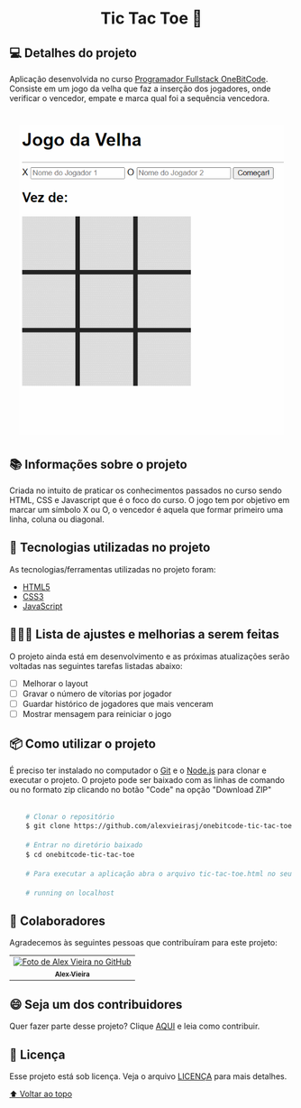 <h1 id="title" align="center">
  Tic Tac Toe 🎯
</h1>

## 💻 Detalhes do projeto

Aplicação desenvolvida no curso [Programador Fullstack OneBitCode](https://pro.onebitcode.com/). Consiste em um jogo da velha que faz a inserção dos jogadores, onde verificar o vencedor, empate e marca qual foi a sequência vencedora.

<h1 align="center">
    <img alt="Capa Projeto" title="CapaProjeto" src="./demonstracao-aplicacao.gif" height="550"/>
</h1>

## 📚 Informações sobre o projeto

Criada no intuito de praticar os conhecimentos passados no curso sendo HTML, CSS e Javascript que é o foco do curso. O jogo tem por objetivo em marcar um símbolo X ou O, o vencedor é aquela que formar primeiro uma linha, coluna ou diagonal. 

## :rocket: Tecnologias utilizadas no projeto

As tecnologias/ferramentas utilizadas no projeto foram:

- [HTML5](https://developer.mozilla.org/en-US/docs/Web/Guide/HTML/HTML5)
- [CSS3](https://developer.mozilla.org/en-US/docs/Web/CSS)
- [JavaScript](https://developer.mozilla.org/en-US/docs/Web/JavaScript)

## 👨🏻‍💻 Lista de ajustes e melhorias a serem feitas

O projeto ainda está em desenvolvimento e as próximas atualizações serão voltadas nas seguintes tarefas listadas abaixo:

- [ ] Melhorar o layout
- [ ] Gravar o número de vítorias por jogador
- [ ] Guardar histórico de jogadores que mais venceram
- [ ] Mostrar mensagem para reiniciar o jogo

## :package: Como utilizar o projeto

É preciso ter instalado no computador o [Git](https://git-scm.com) e o [Node.js](https://nodejs.org/) para clonar e executar o projeto. O projeto pode ser baixado com as linhas de comando ou no formato zip clicando no botão "Code" na opção "Download ZIP"

```bash

    # Clonar o repositório
    $ git clone https://github.com/alexvieirasj/onebitcode-tic-tac-toe

    # Entrar no diretório baixado
    $ cd onebitcode-tic-tac-toe

    # Para executar a aplicação abra o arquivo tic-tac-toe.html no seu navegador
    
    # running on localhost
```

## 🤝 Colaboradores

Agradecemos às seguintes pessoas que contribuíram para este projeto:

<table>
  <tr>
    <td align="center">
      <a href="#">
        <img src="https://avatars.githubusercontent.com/u/23263907" width="100px;" alt="Foto de Alex Vieira no GitHub"/><br>
        <sub>
          <b>Alex Vieira</b>
        </sub>
      </a>
    </td>
  </tr>
</table>

## 😄 Seja um dos contribuidores<br>

Quer fazer parte desse projeto? Clique [AQUI](CONTRIBUTING.md) e leia como contribuir.

## 📝 Licença

Esse projeto está sob licença. Veja o arquivo [LICENÇA](LICENSE.md) para mais detalhes.

[⬆ Voltar ao topo](#title)
